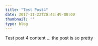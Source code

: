 ```yaml
---
title: "Test Post4"
date: 2017-11-22T20:43:49-08:00
thumbnail: ''
type: blog
---
```


Test post 4 content ... the post is so pretty
